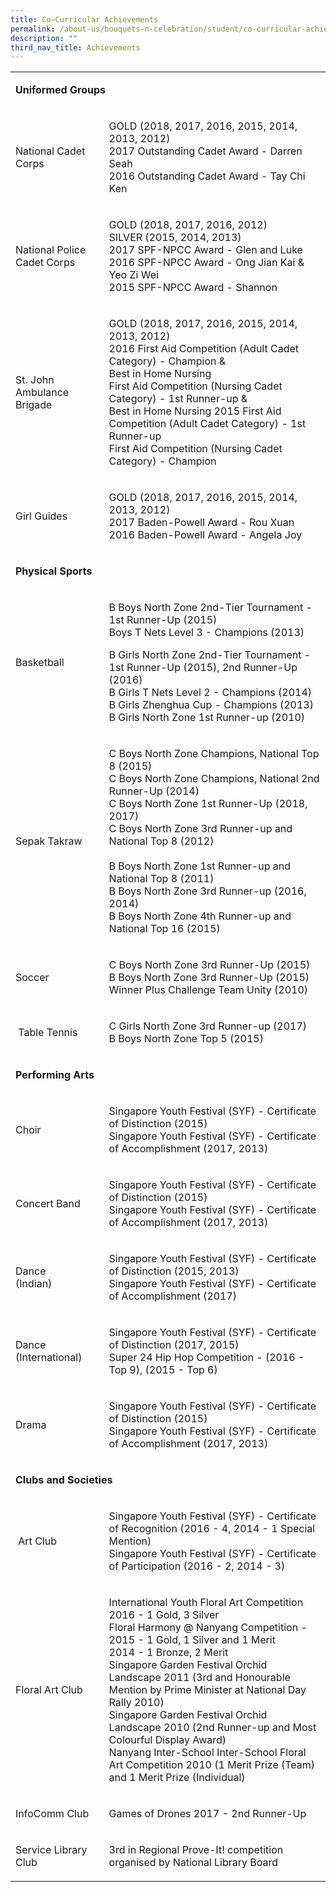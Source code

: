 ```yaml
---
title: Co–Curricular Achievements
permalink: /about-us/bouquets-n-celebration/student/co-curricular-achievements/
description: ""
third_nav_title: Achievements
---
```


<table>
<tbody>
<tr>
<td colspan="2">
<p><strong>Uniformed Groups</strong></p>
</td>
</tr>
<tr>
<td>
<p>National Cadet Corps</p>
</td>
<td>
<p>GOLD (2018, 2017, 2016, 2015, 2014, 2013, 2012)<br />2017 Outstanding Cadet Award - Darren Seah<br />2016 Outstanding Cadet Award - Tay Chi Ken</p>
</td>
</tr>
<tr>
<td>
<p>National Police Cadet Corps</p>
</td>
<td>
<p>GOLD (2018, 2017, 2016, 2012)<br />SILVER (2015, 2014, 2013)<br />2017 SPF-NPCC Award - Glen and Luke<br />2016 SPF-NPCC Award - Ong Jian Kai &amp; Yeo Zi Wei<br />2015 SPF-NPCC Award - Shannon</p>
</td>
</tr>
<tr>
<td>
<p>St. John Ambulance Brigade</p>
</td>
<td>
<p>GOLD (2018, 2017, 2016, 2015, 2014, 2013, 2012)&nbsp;<br />2016 First Aid Competition (Adult Cadet Category) - Champion &amp;<br />Best in Home Nursing&nbsp;<br />First Aid Competition (Nursing Cadet Category) - 1st Runner-up &amp;<br />Best in Home Nursing 2015 First Aid Competition (Adult Cadet Category) - 1st Runner-up&nbsp;<br />First Aid Competition (Nursing Cadet Category) - Champion&nbsp;</p>
</td>
</tr>
<tr>
<td>
<p>Girl Guides</p>
</td>
<td>
<p>GOLD (2018, 2017, 2016, 2015, 2014, 2013, 2012)<br />2017 Baden-Powell Award - Rou Xuan<br />2016 Baden-Powell Award - Angela Joy</p>
</td>
</tr>
<tr>
<td colspan="2">
<p><strong>Physical Sports</strong></p>
</td>
</tr>
<tr>
<td>
<p>Basketball</p>
</td>
<td>
<p>B Boys North Zone 2nd-Tier Tournament - 1st Runner-Up (2015)<br />Boys T Nets Level 3 - Champions (2013)</p>
<p>B Girls North Zone 2nd-Tier Tournament - 1st Runner-Up (2015), 2nd Runner-Up (2016)<br />B Girls T Nets Level 2 - Champions (2014)<br />B Girls Zhenghua Cup - Champions (2013)<br />B Girls North Zone 1st Runner-up (2010)</p>
</td>
</tr>
<tr>
<td>
<p>Sepak Takraw</p>
</td>
<td>
<p>C Boys North Zone Champions, National Top 8 (2015)&nbsp;<br />C Boys North Zone Champions, National 2nd Runner-Up (2014)&nbsp;<br />C Boys North Zone 1st Runner-Up (2018, 2017)<br />C Boys North Zone 3rd Runner-up and National Top 8 (2012)&nbsp;<br /><br />B Boys&nbsp;North Zone 1st Runner-up and National Top 8 (2011)&nbsp;<br />B Boys North Zone 3rd Runner-up (2016, 2014)&nbsp;<br />B Boys North Zone 4th Runner-up and National Top 16 (2015)&nbsp;</p>
</td>
</tr>
<tr>
<td>
<p>Soccer</p>
</td>
<td>
<p>C Boys North Zone 3rd Runner-Up (2015)<br />B Boys North Zone 3rd Runner-Up (2015)<br />Winner Plus Challenge Team Unity (2010)</p>
</td>
</tr>
<tr>
<td>
<p>&nbsp;Table Tennis</p>
</td>
<td>
<p>C Girls North Zone 3rd Runner-up (2017)<br />B Boys North Zone Top 5 (2015)</p>
</td>
</tr>
<tr>
<td colspan="2">
<p><strong>Performing Arts</strong></p>
</td>
</tr>
<tr>
<td>
<p>Choir</p>
</td>
<td>
<p>Singapore Youth Festival (SYF) - Certificate of Distinction (2015)<br />Singapore Youth Festival (SYF) - Certificate of Accomplishment (2017, 2013)</p>
</td>
</tr>
<tr>
<td>
<p>Concert Band</p>
</td>
<td>
<p>Singapore Youth Festival (SYF) - Certificate of Distinction (2015)&nbsp;<br />Singapore Youth Festival (SYF) - Certificate of Accomplishment (2017, 2013)</p>
</td>
</tr>
<tr>
<td>
<p>Dance<br />(Indian)</p>
</td>
<td>
<p>Singapore Youth Festival (SYF) - Certificate of Distinction (2015, 2013)<br />Singapore Youth Festival (SYF) - Certificate of Accomplishment (2017)</p>
</td>
</tr>
<tr>
<td>
<p>Dance (International)</p>
</td>
<td>
<p>Singapore Youth Festival (SYF) - Certificate of Distinction (2017, 2015)&nbsp;<br />Super 24 Hip Hop Competition - (2016 - Top 9), (2015 - Top 6)</p>
</td>
</tr>
<tr>
<td>
<p>Drama</p>
</td>
<td>
<p>Singapore Youth Festival (SYF) - Certificate of Distinction (2015)&nbsp;<br />Singapore Youth Festival (SYF) - Certificate of Accomplishment (2017, 2013)</p>
</td>
</tr>
<tr>
<td colspan="2">
<p><strong>Clubs and Societies</strong></p>
</td>
</tr>
<tr>
<td>
<p>&nbsp;Art Club</p>
</td>
<td>
<p>Singapore Youth Festival (SYF) - Certificate of Recognition (2016 - 4, 2014 - 1 Special Mention) <br />Singapore Youth Festival (SYF) - Certificate of Participation (2016 - 2, 2014 - 3)</p>
</td>
</tr>
<tr>
<td>
<p>Floral Art Club</p>
</td>
<td>
<p>International Youth Floral Art Competition 2016 - 1 Gold, 3 Silver<br />Floral Harmony @ Nanyang Competition - 2015 - 1 Gold, 1 Silver and 1 Merit<br />2014 - 1 Bronze, 2 Merit<br />Singapore Garden Festival Orchid Landscape 2011 (3rd and Honourable Mention by Prime Minister at National Day Rally 2010)&nbsp;<br />Singapore Garden Festival Orchid Landscape 2010 (2nd Runner-up and Most Colourful Display Award)&nbsp;<br />Nanyang Inter-School Inter-School Floral Art Competition 2010 (1 Merit Prize (Team) and 1 Merit Prize (Individual)&nbsp;</p>
</td>
</tr>
<tr>
<td>
<p>InfoComm Club</p>
</td>
<td>
<p>Games of Drones 2017 - 2nd Runner-Up</p>
</td>
</tr>
<tr>
<td>
<p>Service Library Club</p>
</td>
<td>
<p>3rd in Regional Prove-It! competition organised by National Library Board</p>
</td>
</tr>
</tbody>
</table>